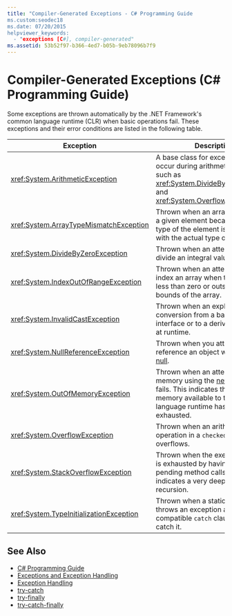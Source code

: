 ```yaml
---
title: "Compiler-Generated Exceptions - C# Programming Guide
ms.custom:seodec18
ms.date: 07/20/2015
helpviewer_keywords: 
  - "exceptions [C#], compiler-generated"
ms.assetid: 53b52f97-b366-4ed7-b05b-9eb78096b7f9
---
```

# Compiler-Generated Exceptions (C# Programming Guide)
Some exceptions are thrown automatically by the .NET Framework's common language runtime (CLR) when basic operations fail. These exceptions and their error conditions are listed in the following table.  
  
|Exception|Description|  
|---------------|-----------------|  
|<xref:System.ArithmeticException>|A base class for exceptions that occur during arithmetic operations, such as <xref:System.DivideByZeroException> and <xref:System.OverflowException>.|  
|<xref:System.ArrayTypeMismatchException>|Thrown when an array cannot store a given element because the actual type of the element is incompatible with the actual type of the array.|  
|<xref:System.DivideByZeroException>|Thrown when an attempt is made to divide an integral value by zero.|  
|<xref:System.IndexOutOfRangeException>|Thrown when an attempt is made to index an array when the index is less than zero or outside the bounds of the array.|  
|<xref:System.InvalidCastException>|Thrown when an explicit conversion from a base type to an interface or to a derived type fails at runtime.|  
|<xref:System.NullReferenceException>|Thrown when you attempt to reference an object whose value is [null](../../../csharp/language-reference/keywords/null.md).|  
|<xref:System.OutOfMemoryException>|Thrown when an attempt to allocate memory using the [new](../../../csharp/language-reference/keywords/new-operator.md) operator fails. This indicates that the memory available to the common language runtime has been exhausted.|  
|<xref:System.OverflowException>|Thrown when an arithmetic operation in a `checked` context overflows.|  
|<xref:System.StackOverflowException>|Thrown when the execution stack is exhausted by having too many pending method calls; usually indicates a very deep or infinite recursion.|  
|<xref:System.TypeInitializationException>|Thrown when a static constructor throws an exception and no compatible `catch` clause exists to catch it.|  
  
## See Also

- [C# Programming Guide](../../../csharp/programming-guide/index.md)  
- [Exceptions and Exception Handling](../../../csharp/programming-guide/exceptions/index.md)  
- [Exception Handling](../../../csharp/programming-guide/exceptions/exception-handling.md)  
- [try-catch](../../../csharp/language-reference/keywords/try-catch.md)  
- [try-finally](../../../csharp/language-reference/keywords/try-finally.md)  
- [try-catch-finally](../../../csharp/language-reference/keywords/try-catch-finally.md)

